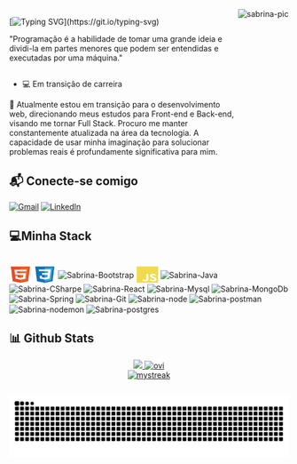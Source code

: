 <a href="https://picasion.com/">
  <img align="right" alt="sabrina-pic" height="250" src="https://i.picasion.com/pic92/80a41bb073b69e154768bab86936a603.gif"></a>

[![Typing SVG](https://readme-typing-svg.demolab.com?font=Fira+Code&weight=600&size=25&pause=1000&color=BB00B4&random=false&width=435&height=40&lines=Ol%C3%A1%2C+eu+sou+a+Sabrina!)](https://git.io/typing-svg)

"Programação é a habilidade de tomar uma grande ideia e dividi-la em partes menores que podem ser entendidas e executadas por uma máquina." 

##

- 💻 Em transição de carreira

👋 Atualmente estou em transição para o desenvolvimento web, direcionando meus estudos para Front-end e Back-end, visando me tornar Full Stack. Procuro me manter constantemente atualizada na área da tecnologia. A capacidade de usar minha imaginação para solucionar problemas reais é profundamente significativa para mim.
  
##

## 📬 Conecte-se comigo

[![Gmail](https://img.shields.io/badge/Email-000?style=for-the-badge&logo=gmail&logoColor=FF00F6&color:FFF)](mailto:sabrinanovaes96@gmail.com)
[![LinkedIn](https://img.shields.io/badge/LinkedIn-000?style=for-the-badge&logo=linkedin&logoColor=FF00F6&color:FFF)](https://www.linkedin.com/in/sabrina-novaes-desenvolvedora-full-stack/)

##

## :computer:Minha Stack
<div style="display: inline-block"><br>
  <img align="center" alt="sabrina-HTML" height="30" width="40" src="https://raw.githubusercontent.com/devicons/devicon/master/icons/html5/html5-original.svg"/>
  <img align="center" alt="sabrina-CSS" height="30" width="40" src="https://raw.githubusercontent.com/devicons/devicon/master/icons/css3/css3-original.svg"/>
   <img align="center" alt="Sabrina-Bootstrap" height="30" width="40" src="https://cdn.jsdelivr.net/gh/devicons/devicon/icons/bootstrap/bootstrap-original.svg"/>
   <img align="center" alt="Sabrina-Js" height="30" width="40" src="https://raw.githubusercontent.com/devicons/devicon/master/icons/javascript/javascript-plain.svg"/>
   <img align="center" alt="Sabrina-Java" height="50" width="40" src="https://cdn.jsdelivr.net/gh/devicons/devicon/icons/java/java-original-wordmark.svg" />
   <img align="center" alt="Sabrina-CSharpe" height="30" width="40" src="https://cdn.jsdelivr.net/gh/devicons/devicon/icons/csharp/csharp-original.svg" />
   <img align="center" alt="Sabrina-React" height="30" width="40" src="https://cdn.jsdelivr.net/gh/devicons/devicon/icons/react/react-original.svg" />
   <img align="center" alt="Sabrina-Mysql" height="30" width="40" src="https://cdn.jsdelivr.net/gh/devicons/devicon/icons/mysql/mysql-original.svg" />
   <img align="center" alt="Sabrina-MongoDb" height="30" width="40" src="https://cdn.jsdelivr.net/gh/devicons/devicon/icons/mongodb/mongodb-original.svg" />
   <img align="center" alt="Sabrina-Spring" height="30" width="40" src="https://cdn.jsdelivr.net/gh/devicons/devicon/icons/spring/spring-original.svg" />
   <img align="center" alt="Sabrina-Git" height="30" width="40" src="https://cdn.jsdelivr.net/gh/devicons/devicon@latest/icons/git/git-original.svg" />
   <img align="center" alt="Sabrina-node" height="30" width="40" src="https://cdn.jsdelivr.net/gh/devicons/devicon@latest/icons/nodejs/nodejs-original.svg" />
   <img align="center" alt="Sabrina-postman" height="30" width="40" src="https://cdn.jsdelivr.net/gh/devicons/devicon@latest/icons/postman/postman-original.svg" />    
   <img align="center" alt="Sabrina-nodemon" height="30" width="40" src="https://cdn.jsdelivr.net/gh/devicons/devicon@latest/icons/nodemon/nodemon-plain.svg" />
   <img align="center" alt="Sabrina-postgres" height="30" width="40" src="https://cdn.jsdelivr.net/gh/devicons/devicon@latest/icons/postgresql/postgresql-plain.svg" />
 </div>

 ## 

## 📊 Github Stats
<div align="center">
  <a href="https://github.com/SabrinaNovaes">
  <img height="180em" src="https://github-readme-stats.vercel.app/api?username=SabrinaNovaes&theme=transparent&bg_color=000&border_color=30A3DC&show_icons=true&icon_color=30A3DC&title_color=E94D5F&text_color=FFF&locale=pt-br"/>
  <img height="180em" src="https://github-readme-stats.vercel.app/api/top-langs?username=SabrinaNovaes&show_icons=true&icon_color=30A3DC&title_color=E94D5F&text_color=FFF&locale=pt-br&layout=compact&theme=transparent&bg_color=000&border_color=30A3DC" alt="ovi" />
</div>

<div align="center">
  <img src="https://github-readme-streak-stats.herokuapp.com/?user=SabrinaNovaes&theme=neon-dark&bg_color=000&border_color=30A3DC&show_icons=true&icon_color=30A3DC&title_color=E94D5F&text_color=FFF&locale=pt-br&layout=compact" alt="mystreak"/>
</div>
  
##

<div align="center">

 <picture>
  <source media="(prefers-color-scheme: dark)" srcset="https://raw.githubusercontent.com/SabrinaNovaes/SabrinaNovaes/output/github-contribution-grid-snake-dark.svg">
  <source media="(prefers-color-scheme: light)" srcset="https://raw.githubusercontent.com/SabrinaNovaes/SabrinaNovaes/output/github-contribution-grid-snake.svg">
  <img alt="github contribution grid snake animation" src="https://raw.githubusercontent.com/SabrinaNovaes/SabrinaNovaes/output/github-contribution-grid-snake.svg">
</picture>
<br><br>
  
</div>
